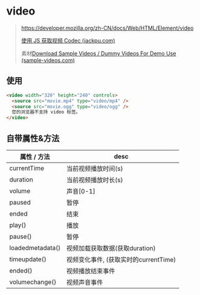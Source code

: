 # video

> https://developer.mozilla.org/zh-CN/docs/Web/HTML/Element/video
>
> [使用 JS 获取视频 Codec (jackpu.com)](https://jackpu.com/shi-yong-js-huo-qu-shi-pin-codec/)
>
> 素材[Download Sample Videos / Dummy Videos For Demo Use (sample-videos.com)](https://sample-videos.com/index.php#sample-mp4-video)

## 使用

```html
<video width="320" height="240" controls>
  <source src="movie.mp4" type="video/mp4" />
  <source src="movie.ogg" type="video/ogg" />
  您的浏览器不支持 video 标签。
</video>
```

## 自带属性&方法

| 属性 / 方法      | desc                                  |
| ---------------- | ------------------------------------- |
| currentTime      | 当前视频播放时间(s)                   |
| duration         | 当前视频播放时长(s)                   |
| volume           | 声音[0-1]                             |
| paused           | 暂停                                  |
| ended            | 结束                                  |
| play()           | 播放                                  |
| pause()          | 暂停                                  |
| loadedmetadata() | 视频加载获取数据(获取duration)        |
| timeupdate()     | 视频变化事件, (获取实时的currentTime) |
| ended()          | 视频播放结束事件                      |
| volumechange()   | 视频声音事件                          |
